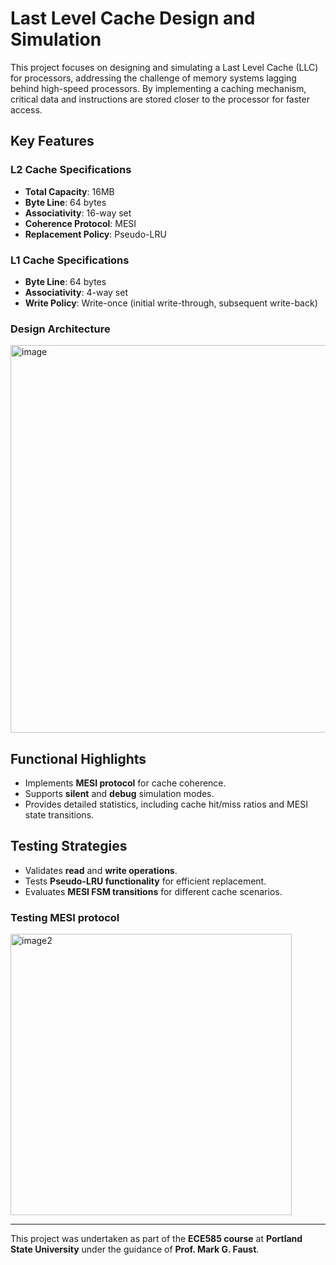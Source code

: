 # Last Level Cache Design and Simulation

This project focuses on designing and simulating a Last Level Cache (LLC) for processors, addressing the challenge of memory systems lagging behind high-speed processors. By implementing a caching mechanism, critical data and instructions are stored closer to the processor for faster access.

## Key Features
### L2 Cache Specifications
- **Total Capacity**: 16MB
- **Byte Line**: 64 bytes
- **Associativity**: 16-way set
- **Coherence Protocol**: MESI
- **Replacement Policy**: Pseudo-LRU

### L1 Cache Specifications
- **Byte Line**: 64 bytes
- **Associativity**: 4-way set
- **Write Policy**: Write-once (initial write-through, subsequent write-back)

### Design Architecture
<img src="https://github.com/user-attachments/assets/4e1ed105-3db1-42a7-88fb-d5c12b17e4ca" alt="image" width="620" />


## Functional Highlights
- Implements **MESI protocol** for cache coherence.
- Supports **silent** and **debug** simulation modes.
- Provides detailed statistics, including cache hit/miss ratios and MESI state transitions.

## Testing Strategies
- Validates **read** and **write operations**.
- Tests **Pseudo-LRU functionality** for efficient replacement.
- Evaluates **MESI FSM transitions** for different cache scenarios.

### Testing MESI protocol
<img src="https://github.com/user-attachments/assets/d87b4c16-a33b-42a7-b98c-5fc62e4b06b8" alt="image2" width="450" />





---

This project was undertaken as part of the **ECE585 course** at **Portland State University** under the guidance of **Prof. Mark G. Faust**.

